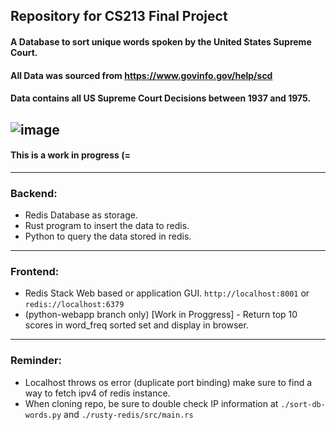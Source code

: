 ## Repository for CS213 Final Project
#### A Database to sort unique words spoken by the United States Supreme Court.
#### All Data was sourced from https://www.govinfo.gov/help/scd
####  Data contains all US Supreme Court Decisions between 1937 and 1975.
![image](https://user-images.githubusercontent.com/66806528/230662064-e2b3d639-0313-4028-a1b7-1b8feeb69fd7.png)
---
#### This is a work in progress (=
---
### Backend:
 - Redis Database as storage.
 - Rust program to insert the data to redis.
 - Python to query the data stored in redis.
---
### Frontend:
 - Redis Stack Web based or application GUI. `http://localhost:8001` or `redis://localhost:6379`
 - (python-webapp branch only) [Work in Proggress] - Return top 10 scores in word_freq sorted set and display in browser.
---
### Reminder:
 - Localhost throws os error (duplicate port binding) make sure to find a way to fetch ipv4 of redis instance.
 - When cloning repo, be sure to double check IP information at `./sort-db-words.py` and `./rusty-redis/src/main.rs` 
